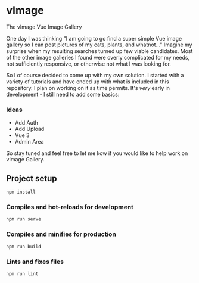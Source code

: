 # vImage
The vImage Vue Image Gallery

One day I was thinking "I am going to go find a super simple Vue image gallery so I can post pictures of my cats, plants, and whatnot..."  Imagine my surprise when my resulting searches turned up few viable candidates.  Most of the other image galleries I found were overly complicated for my needs, not sufficiently responsive, or otherwise not what I was looking for.

So I of course decided to come up with my own solution.  I started with a variety of tutorials and have ended up with what is included in this repository.  I plan on working on it as time permits. It's *very* early in development - I still need to add some basics:

### Ideas

- Add Auth
- Add Upload
- Vue 3
- Admin Area

So stay tuned and feel free to let me kow if you would like to help work on vImage Gallery.

## Project setup
```
npm install
```

### Compiles and hot-reloads for development
```
npm run serve
```

### Compiles and minifies for production
```
npm run build
```

### Lints and fixes files
```
npm run lint
```
